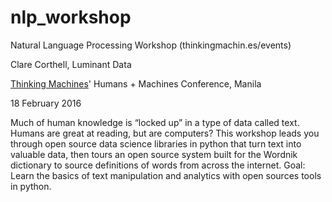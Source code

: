 # nlp_workshop
Natural Language Processing Workshop (thinkingmachin.es/events)

Clare Corthell, Luminant Data

[Thinking Machines](http://thinkingmachin.es)' Humans + Machines Conference, Manila

18 February 2016

Much of human knowledge is “locked up” in a type of data called text. Humans are great at reading, but are computers? This workshop leads you through open source data science libraries in python that turn text into valuable data, then tours an open source system built for the Wordnik dictionary to source definitions of words from across the internet.
Goal: Learn the basics of text manipulation and analytics with open sources tools in python.
